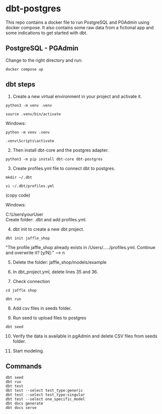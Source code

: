 # dbt-postgres

This repo contains a docker file to run  PostgreSQL and PGAdmin using docker compose. It also contains some raw data from a fictional app and some indications to get started with dbt. 

## PostgreSQL - PGAdmin

Change to the right directory and run:

```docker compose up ```

## dbt steps

1. Create a new virtual environment in your project and activate it.
```
python3 -m venv .venv

source .venv/bin/activate
```

Windows:  

```
python -m venv .venv

.venv\Scripts\activate
```

2. Then install dbt-core and the postgres adapter. 

```python3 -m pip install dbt-core dbt-postgres```

3. Create profiles.yml file to connect dbt to postgres. 

```
mkdir ~/.dbt 

vi ~/.dbt/profiles.yml
```
(copy code)

Windows:

C:\Users\yourUser\
Create folder: .dbt and add profiles.yml.

4. dbt init to create a new dbt project.

 ```dbt init jaffle_shop```

 "The profile jaffle_shop already exists in /Users/...../profiles.yml. Continue and overwrite it? [y/N]:" --> n

5. Delete the folder: jaffle_shop/models/example

6. In dbt_project.yml, delete lines 35 and 36.

7. Check connection

```
cd jaffle shop

dbt run
```

8. Add csv files in seeds folder.

9. Run seed to upload files to postgres

 ```dbt seed```

10. Verify the data is available in pgAdmin and delete CSV files from seeds folder.

11. Start modeling.


## Commands

```
dbt seed
dbt run
dbt test
dbt test --select test_type:generic
dbt test --select test_type:singular
dbt test --select one_specific_model
dbt docs generate
dbt docs serve
```
